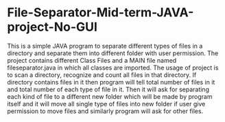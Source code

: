 # File-Separator-Mid-term-JAVA-project-No-GUI
This is a simple JAVA program to separate different types of files in a directory and separate them into
different folder with user permission. 
The project contains different Class Files and a MAIN file named fileseparator.java in which all classes are imported.
The usage of project is to scan a directory, recognize and count all files in that directory. If directory contains files in it then program
will tell total number of files in it and total number of each type of file in it. Then it will ask for separating each kind of file to a
different new folder which will be made by program itself and it will move all single type of files into new folder if user give permission
to move files and similarly program will ask for other files.

